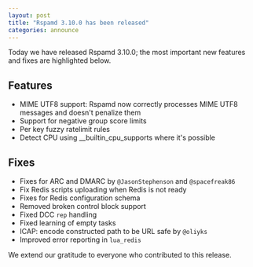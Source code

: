 ```yaml
---
layout: post
title: "Rspamd 3.10.0 has been released"
categories: announce
---
```


Today we have released Rspamd 3.10.0; the most important new features and fixes are highlighted below.

## Features

 * MIME UTF8 support: Rspamd now correctly processes MIME UTF8 messages and doesn't penalize them
 * Support for negative group score limits
 * Per key fuzzy ratelimit rules
 * Detect CPU using __builtin_cpu_supports where it's possible

## Fixes

 * Fixes for ARC and DMARC by `@JasonStephenson` and `@spacefreak86`
 * Fix Redis scripts uploading when Redis is not ready
 * Fixes for Redis configuration schema
 * Removed broken control block support
 * Fixed DCC `rep` handling
 * Fixed learning of empty tasks
 * ICAP: encode constructed path to be URL safe by `@oliyks`
 * Improved error reporting in `lua_redis`

We extend our gratitude to everyone who contributed to this release.
